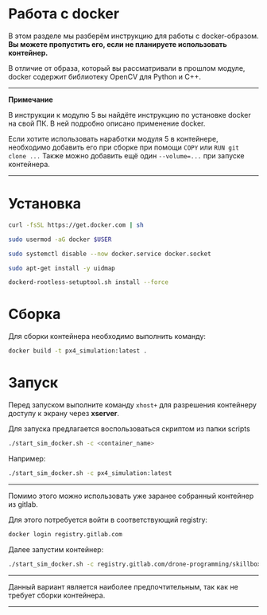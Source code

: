 # Работа с docker

В этом разделе мы разберём инструкцию для работы с docker-образом. **Вы можете пропустить его, если не планируете использовать контейнер.**


В отличие от образа, который вы рассматривали в прошлом модуле, docker содержит библиотеку OpenCV для Python и C++.

---
**Примечание**

В инструкции к модулю 5 вы найдёте инструкцию по установке docker на свой ПК. В ней подробно описано применение docker.

Если хотите использовать наработки модуля 5 в контейнере, необходимо добавить его при сборке при помощи
`COPY` или `RUN git clone ...` Также можно добавить ещё один `--volume=...` при запуске контейнера.

---

# Установка

```bash
curl -fsSL https://get.docker.com | sh
```

```bash
sudo usermod -aG docker $USER
```

```bash
sudo systemctl disable --now docker.service docker.socket
```

```bash
sudo apt-get install -y uidmap
```

```bash
dockerd-rootless-setuptool.sh install --force
```

# Сборка

Для сборки контейнера необходимо выполнить команду:

```bash
docker build -t px4_simulation:latest .
```

# Запуск

Перед запуском выполните команду `xhost+` для разрешения контейнеру доступу к экрану через **xserver**.

Для запуска предлагается воспользоваться скриптом из папки scripts

```bash
./start_sim_docker.sh -c <container_name>
```

Например:

```bash
./start_sim_docker.sh -c px4_simulation:latest
```

---

Помимо этого можно использовать уже заранее собранный контейнер из gitlab.

Для этого потребуется войти в соответствующий registry:

```bash
docker login registry.gitlab.com
```

Далее запустим контейнер:

```bash
./start_sim_docker.sh -c registry.gitlab.com/drone-programming/skillbox/module_6/px4_simulation:latest
```

---

Данный вариант является наиболее предпочтительным, так как не требует сборки контейнера.

---